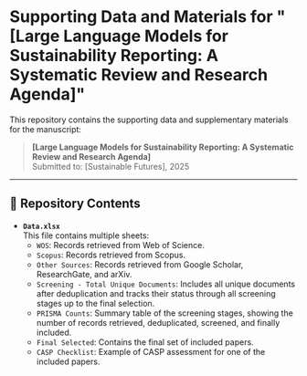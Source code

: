 # Supporting Data and Materials for "[Large Language Models for Sustainability Reporting: A Systematic Review and Research Agenda]"

This repository contains the supporting data and supplementary materials for the manuscript:

> **[Large Language Models for Sustainability Reporting: A Systematic Review and Research Agenda]**    
> Submitted to: [Sustainable Futures], 2025  

---

## 📂 Repository Contents

- **`Data.xlsx`**  
  This file contains multiple sheets:  
  - `WOS`: Records retrieved from Web of Science.  
  - `Scopus`: Records retrieved from Scopus.  
  - `Other Sources`: Records retrieved from Google Scholar, ResearchGate, and arXiv.  
  - `Screening - Total Unique Documents`: Includes all unique documents after deduplication and tracks their status through all screening stages up to the final selection.  
  - `PRISMA Counts`: Summary table of the screening stages, showing the number of records retrieved, deduplicated, screened, and finally included.  
  - `Final Selected`: Contains the final set of included papers.  
  - `CASP Checklist`: Example of CASP assessment for one of the included papers.
